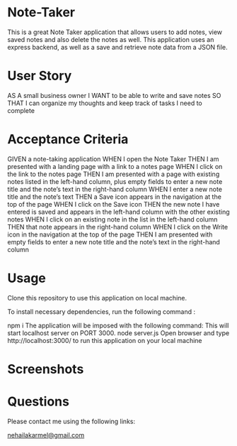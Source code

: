 # Note-Taker

This is a great Note Taker application that allows users to add notes, view saved notes and also delete the notes as well. This application uses an express backend, as well as a save and retrieve note data from a JSON file.

# User Story

AS A small business owner
I WANT to be able to write and save notes
SO THAT I can organize my thoughts and keep track of tasks I need to complete

# Acceptance Criteria

GIVEN a note-taking application
WHEN I open the Note Taker
THEN I am presented with a landing page with a link to a notes page
WHEN I click on the link to the notes page
THEN I am presented with a page with existing notes listed in the left-hand column, plus empty fields to enter a new note title and the note’s text in the right-hand column
WHEN I enter a new note title and the note’s text
THEN a Save icon appears in the navigation at the top of the page
WHEN I click on the Save icon
THEN the new note I have entered is saved and appears in the left-hand column with the other existing notes
WHEN I click on an existing note in the list in the left-hand column
THEN that note appears in the right-hand column
WHEN I click on the Write icon in the navigation at the top of the page
THEN I am presented with empty fields to enter a new note title and the note’s text in the right-hand column

# Usage

Clone this repository to use this application on local machine.

To install necessary dependencies, run the following command :

npm i The application will be imposed with the following command: This will start localhost server on PORT 3000. node server.js Open browser and type http://localhost:3000/ to run this application on your local machine

# Screenshots



# Questions
 
 Please contact me using the following links:

nehailakarmel@gmail.com
